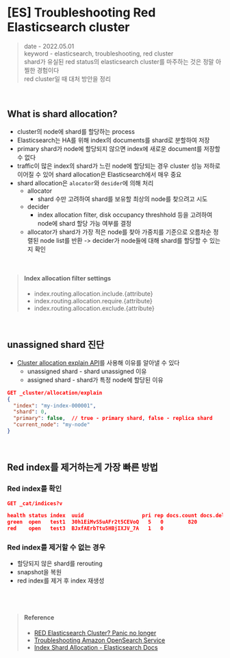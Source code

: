 # [ES] Troubleshooting Red Elasticsearch cluster
> date - 2022.05.01  
> keyword - elasticsearch, troubleshooting, red cluster  
> shard가 유실된 red status의 elasticsearch cluster를 마주하는 것은 정말 아찔한 경험이다  
> red cluster일 때 대처 방안을 정리  

<br>

## What is shard allocation?
* cluster의 node에 shard를 할당하는 process
* Elasticsearch는 HA를 위해 index의 documents를 shard로 분할하여 저장
* primary shard가 node에 할당되지 않으면 index에 새로운 document를 저장할 수 없다
* traffic이 많은 index의 shard가 느린 node에 할당되는 경우 cluster 성능 저하로 이어질 수 있어 shard allocation은 Elasticsearch에서 매우 중요
* shard allocation은 `alocator`와 `desider`에 의해 처리
  * allocator
    * shard 수만 고려하여 shard를 보유할 최상의 node를 찾으려고 시도
  * decider
    * index allocation filter, disk occupancy threshhold 등을 고려하여 node에 shard 할당 가능 여부를 결정
  * allocator가 shard가 가장 적은 node를 찾아 가중치를 기준으로 오름차순 정렬된 node list를 반환 -> decider가 node들에 대해 shard를 할당할 수 있는지 확인

<br>

> #### Index allocation filter settings
> * index.routing.allocation.include.{attribute}
> * index.routing.allocation.require.{attribute}
> * index.routing.allocation.exclude.{attribute}


<br>

## unassigned shard 진단
* [Cluster allocation explain API](https://www.elastic.co/guide/en/elasticsearch/reference/current/cluster-allocation-explain.html)를 사용해 이유를 알아낼 수 있다
  * unassigned shard - shard unassigned 이유
  * assigned shard - shard가 특정 node에 할당된 이유

```json
GET _cluster/allocation/explain
{
  "index": "my-index-000001",
  "shard": 0,
  "primary": false,  // true - primary shard, false - replica shard
  "current_node": "my-node"
}
```


<br>


## Red index를 제거하는게 가장 빠른 방법

### Red index를 확인
```json
GET _cat/indices?v

health status index  uuid                   pri rep docs.count docs.deleted store.size pri.store.size
green  open   test1  30h1EiMvS5uAFr2t5CEVoQ   5   0        820            0       14mb           14mb
red    open   test3  BJxfAErbTtu5HBjIXJV_7A   1   0
```

### Red index를 제거할 수 없는 경우
* 할당되지 않은 shard를 rerouting
* snapshot을 복원
* red index를 제거 후 index 재생성


<br><br>

> #### Reference
> * [RED Elasticsearch Cluster? Panic no longer](https://www.elastic.co/blog/red-elasticsearch-cluster-panic-no-longer)
> * [Troubleshooting Amazon OpenSearch Service](https://docs.aws.amazon.com/opensearch-service/latest/developerguide/handling-errors.html)
> * [Index Shard Allocation - Elasticsearch Docs](https://www.elastic.co/guide/en/elasticsearch/reference/current/index-modules-allocation.html)
